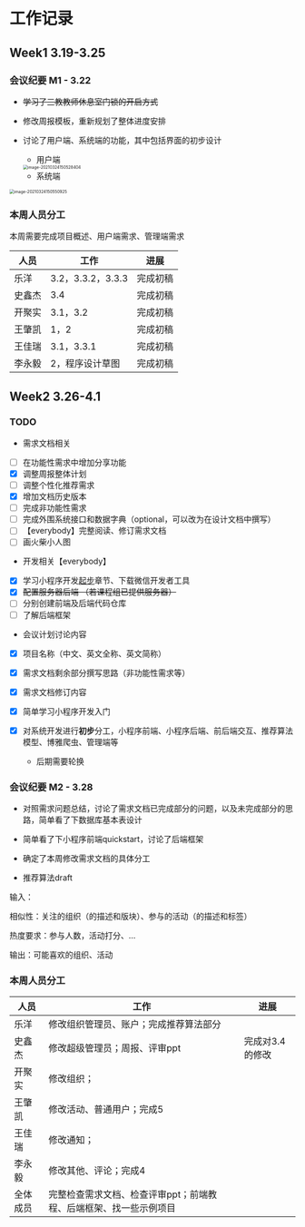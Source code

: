 # 工作记录

## Week1 3.19-3.25

### 会议纪要 M1 - 3.22

* ~~学习了三教教师休息室门锁的开启方式~~

* 修改周报模板，重新规划了整体进度安排

* 讨论了用户端、系统端的功能，其中包括界面的初步设计

  * 用户端

  <img src="WorkRecord.assets/image-20210324150528404.png" alt="image-20210324150528404" style="zoom:50%;" />
  
  * 系统端

<img src="WorkRecord.assets/image-20210324150550925.png" alt="image-20210324150550925" style="zoom:50%;" />



### 本周人员分工

本周需要完成项目概述、用户端需求、管理端需求

| 人员   | 工作              | 进展     |
| ------ | ----------------- | -------- |
| 乐洋   | 3.2，3.3.2，3.3.3 | 完成初稿 |
| 史鑫杰 | 3.4               | 完成初稿 |
| 开聚实 | 3.1，3.2          | 完成初稿 |
| 王肇凯 | 1，2              | 完成初稿 |
| 王佳瑞 | 3.1，3.3.1        | 完成初稿 |
| 李永毅 | 2，程序设计草图   | 完成初稿 |



## Week2 3.26-4.1

### TODO

* 需求文档相关

- [ ] 在功能性需求中增加分享功能
- [x] 调整周报整体计划
- [ ] 调整个性化推荐需求
- [x] 增加文档历史版本
- [ ] 完成非功能性需求
- [ ] 完成外围系统接口和数据字典（optional，可以改为在设计文档中撰写）
- [ ] 【everybody】完整阅读、修订需求文档
- [ ] 画火柴小人图

* 开发相关【everybody】

- [x] 学习小程序开发[起步](https://developers.weixin.qq.com/miniprogram/dev/framework/quickstart/)章节、下载微信开发者工具
- [x] ~~配置服务器后端 （若课程组已提供服务器）~~
- [ ] 分别创建前端及后端代码仓库
- [ ] 了解后端框架

* 会议计划讨论内容
- [x] 项目名称（中文、英文全称、英文简称）
- [x] 需求文档剩余部分撰写思路（非功能性需求等）
- [x] 需求文档修订内容
- [x] 简单学习小程序开发入门
- [x] 对系统开发进行**初步**分工，小程序前端、小程序后端、前后端交互、推荐算法模型、博雅爬虫、管理端等

  - 后期需要轮换





### 会议纪要 M2 - 3.28

* 对照需求问题总结，讨论了需求文档已完成部分的问题，以及未完成部分的思路，简单看了下数据库基本表设计

* 简单看了下小程序前端quickstart，讨论了后端框架

* 确定了本周修改需求文档的具体分工



* 推荐算法draft

输入：

相似性：关注的组织（的描述和版块）、参与的活动（的描述和标签）

热度要求：参与人数，活动打分、…



输出：可能喜欢的组织、活动



### 本周人员分工

| 人员     | 工作                                                         | 进展            |
| -------- | ------------------------------------------------------------ | --------------- |
| 乐洋     | 修改组织管理员、账户；完成推荐算法部分                       |                 |
| 史鑫杰   | 修改超级管理员；周报、评审ppt                                | 完成对3.4的修改 |
| 开聚实   | 修改组织；                                                   |                 |
| 王肇凯   | 修改活动、普通用户；完成5                                    |                 |
| 王佳瑞   | 修改通知；                                                   |                 |
| 李永毅   | 修改其他、评论；完成4                                        |                 |
| 全体成员 | 完整检查需求文档、检查评审ppt；前端教程、后端框架、找一些示例项目 |                 |

